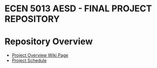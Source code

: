 # ECEN 5013 AESD - FINAL PROJECT REPOSITORY

# Repository Overview

* [Project Overview Wiki Page](https://github.com/cu-ecen-5013/final-project-HARSH1911RATHORE/wiki)
* [Project Schedule](https://github.com/cu-ecen-5013/final-project-HARSH1911RATHORE/wiki/Project-Schedule)
